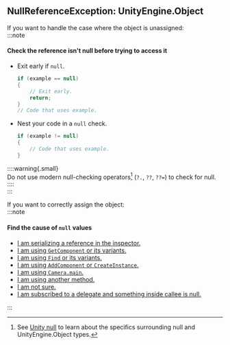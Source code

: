 ## NullReferenceException: UnityEngine.Object
If you want to handle the case where the object is unassigned:  
:::note
#### Check the reference isn't null before trying to access it
- Exit early if `null`.
    ```csharp
    if (example == null)
    {
        // Exit early.
        return;
    }
    // Code that uses example.
    ```
- Nest your code in a `null` check.
    ```csharp
    if (example != null)
    {
        // Code that uses example.
    }
    ```  
  
::::warning{.small}  
Do not use modern null-checking operators[^1] (`?.`, `??`, `??=`) to check for null.  
::::  
:::

If you want to correctly assign the object:  
:::note
#### Find the cause of `null` values
- [I am serializing a reference in the inspector.](UnityEngine%20Object%20Serialized.md)
- [I am using `GetComponent` or its variants.](UnityEngine%20Object%20GetComponent.md)
- [I am using `Find` or its variants.](UnityEngine%20Object%20Find.md)
- [I am using `AddComponent` or `CreateInstance`.](UnityEngine%20Object%20Add%20Or%20Create.md)
- [I am using `Camera.main`.](UnityEngine%20Object%20Camera%20Main.md)
- [I am using another method.](UnityEngine%20Object%20General.md)
- [I am not sure.](UnityEngine%20Object%20General.md)
- [I am subscribed to a delegate and something inside callee is null.](Unsubscribing%20From%20Delegates.md)

:::

[^1]: See [Unity null](../../../Other/Unity%20Null.md) to learn about the specifics surrounding null and UnityEngine.Object types.  